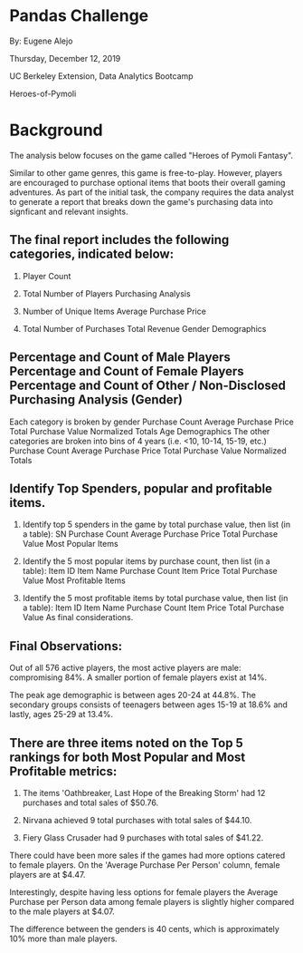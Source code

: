 # Pandas Challenge
By: Eugene Alejo

Thursday, December 12, 2019

UC Berkeley Extension, Data Analytics Bootcamp

Heroes-of-Pymoli

# Background
The analysis below focuses on the game called "Heroes of Pymoli Fantasy".

Similar to other game genres, this game is free-to-play. However, players are encouraged to purchase optional items that boots their overall gaming adventures. As part of the initial task, the company requires the data analyst to generate a report that breaks down the game's purchasing data into signficant and relevant insights.

## The final report includes the following categories, indicated below:

1) Player Count

2) Total Number of Players Purchasing Analysis 

3) Number of Unique Items Average Purchase Price

4) Total Number of Purchases Total Revenue Gender Demographics

## Percentage and Count of Male Players Percentage and Count of Female Players Percentage and Count of Other / Non-Disclosed Purchasing Analysis (Gender)
 Each category is broken by gender Purchase Count Average Purchase Price Total Purchase Value Normalized Totals Age Demographics
The other categories are broken into bins of 4 years (i.e. <10, 10-14, 15-19, etc.) Purchase Count Average Purchase Price Total Purchase Value Normalized Totals 

## Identify Top Spenders, popular and profitable items. 

1) Identify top 5 spenders in the game by total purchase value, then list (in a table): 
SN Purchase Count Average Purchase Price Total Purchase Value Most Popular Items

2) Identify the 5 most popular items by purchase count, then list (in a table): 
Item ID Item Name Purchase Count Item Price Total Purchase Value Most Profitable Items

3) Identify the 5 most profitable items by total purchase value, then list (in a table): 
Item ID Item Name Purchase Count Item Price Total Purchase Value As final considerations.

## Final Observations:

Out of all 576 active players, the most active players are male: compromising 84%. A smaller portion of female players exist at 14%.

The peak age demographic is between ages 20-24 at 44.8%. The secondary groups consists of teenagers between ages 15-19 at 18.6% and lastly, ages 25-29 at 13.4%.

## There are three items noted on the Top 5 rankings for both Most Popular and Most Profitable metrics:

1) The items 'Oathbreaker, Last Hope of the Breaking Storm' had 12 purchases and total sales of $50.76.

2) Nirvana achieved 9 total purchases with total sales of $44.10.

3) Fiery Glass Crusader had 9 purchases with total sales of $41.22.

There could have been more sales if the games had more options catered to female players. On the 'Average Purchase Per Person' column, female players are at $4.47.


Interestingly, despite having less options for female players the Average Purchase per Person data among female players is slightly higher compared to the male players at $4.07.

The difference between the genders is 40 cents, which is approximately 10% more than male players.
